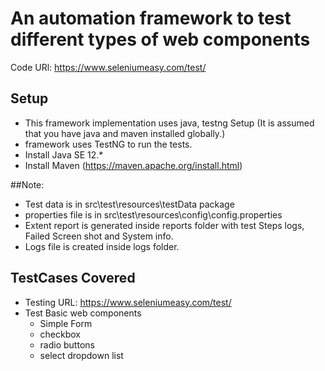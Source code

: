 # An automation framework to test different types of web components
Code URl: https://www.seleniumeasy.com/test/


## Setup
* This framework implementation uses java, testng
Setup (It is assumed that you have java and maven installed globally.)
* framework uses TestNG to run the tests.
* Install Java SE 12.*
* Install Maven (https://maven.apache.org/install.html)


##Note:
* Test data is in src\test\resources\testData package
* properties file is in src\test\resources\config\config.properties
* Extent report is generated inside reports folder with test Steps logs, Failed Screen shot and System info.
* Logs file is created inside logs folder.


## TestCases Covered
* Testing URL: https://www.seleniumeasy.com/test/
* Test Basic web components
	* Simple Form
	* checkbox
	* radio buttons
	* select dropdown list 
